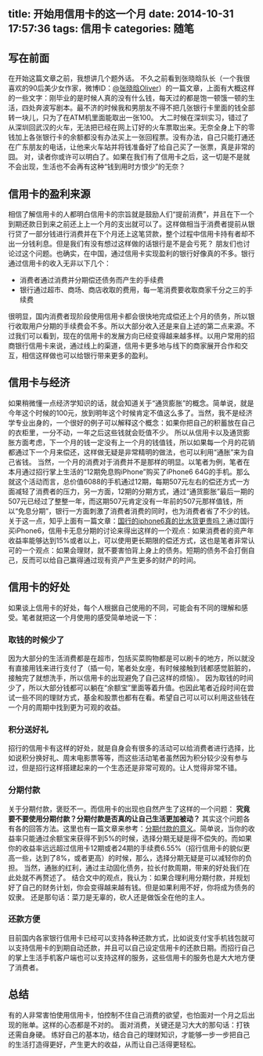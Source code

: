 title: 开始用信用卡的这一个月
date: 2014-10-31 17:57:36
tags: 信用卡
categories: 随笔
---
## 写在前面
在开始这篇文章之前，我想讲几个题外话。
不久之前看到张晓晗队长（一个我很喜欢的90后美少女作家，微博ID：[@张晓晗Oliver](http://weibo.com/zhangxiaohan1991?topnav=1&wvr=6&topsug=1)）的一篇文章，上面有大概这样的一些文字：刚毕业的是时候人真的没有什么钱，每天过的都是饱一顿饿一顿的生活，四处奔波写剧本。最不济的时候我和男朋友不得不把几张银行卡里面的钱全部转一块儿，只为了在ATM机里面能取出一张100。
大二时候在深圳实习，错过了从深圳回武汉的火车，无法把已经在网上订好的火车票取出来。无奈全身上下的零钱加上各张银行卡的余额都没有办法买上一张回程票。没有办法，自己只能打通还在广东朋友的电话，让他来火车站并将钱准备好了给自己买了一张票，真是非常的囧。
对，读者你或许可以明白了。如果在我们有了信用卡之后，这一切是不是就不会出现，生活也不会再有这种“钱到用时方恨少”的无奈？<!-- more -->

## 信用卡的盈利来源
相信了解信用卡的人都明白信用卡的宗旨就是鼓励人们“提前消费”，并且在下一个到期还款日到来之前还上上一个月的支出就可以了。这样做相当于消费者提前从银行贷了一部分钱进行消费并在下个月还上这笔贷款，整个过程中信用卡持有者却不出一分钱利息。但是我们有没有想过这样做的话银行是不是会亏死？
朋友们也讨论过这个问题。也确实，在中国，通过信用卡实现盈利的银行好像真的不多。银行通过信用卡的收入无非以下几个：

- 消费者通过消费并分期偿还债务而产生的手续费
- 银行通过超市、商场、商店收取的费用，每一笔消费要收取商家千分之三的手续费

很明显，国内消费者现阶段使用信用卡都会很快地完成偿还上个月的债务，所以银行收取用户分期的手续费会不多。所以大部分收入还是来自上述的第二点来源。不过我们可以看到，现在的信用卡的发展方向已经变得越来越多样。以用户常用的招商银行信用卡来说，通过线上的渠道，信用卡更多地与线下的商家展开合作和交互，相信这样做也可以给银行带来更多的盈利。

## 信用卡与经济
如果稍微懂一点经济学知识的话，就会知道关于“通货膨胀”的概念。简单说，就是今年这个时候的100元，放到明年这个时候肯定不值这么多了。当然，我不是经济学专业出身的，一个很好的例子可以解释这个概念：如果你把自己的积蓄放在自己的衣柜里，一分不动，一年之后这些钱就会贬值不少。
所以从信用卡以及通货膨胀方面考虑，下一个月的钱一定没有上一个月的钱值钱，所以如果每一个月的花销都通过下一个月来偿还，这样做无疑是非常精明的做法，也可以利用“通胀”来为自己省钱。
当然，一个月的消费对于消费并不是那样的明显。以笔者为例，笔者在本月通过招行掌上生活的“12期免息购iPhone”购买了iPhone6 64G的手机。那么就这个活动而言，总价值6088的手机通过12期，每期507元左右的偿还方式一方面减轻了消费者的压力，另一方面，12期的分期方式，通过“通货膨胀”最后一期的507元已经过了整整一年，而这期507元肯定没有一年前的507元那样值钱，所以“免息分期”，银行一方面刺激了消费者消费的同时，也为消费者省了不少的钱。
关于这一点，知乎上面有一篇文章：[国行的iphone6真的比水货更贵吗？](http://zhuanlan.zhihu.com/kangjian/19865413)通过国行买iPhone6，信用卡无息分期的讨论来得出这样的一个观点：如果消费者的资产年收益率能够达到15%或者以上，可以使用更长期限的偿还方式，这也是笔者非常认可的一个观点：如果会理财，就不要害怕背上身上的债务。短期的债务不会打倒自己，反而可以给自己赢得通过现有资产产生更多的财产的时间。

## 信用卡的好处
如果谈上信用卡的好处，每个人根据自己使用的不同，可能会有不同的理解和感受。笔者就把这一个月使用的感受简单地说一下：
### 取钱的时候少了
因为大部分的生活消费都是在超市，包括买菜购物都是可以刷卡的地方，所以就没有直接用钱来进行支付了（插一句，笔者处女座，有时候接触到钱都感觉脏脏的，接触完了就想洗手，所以信用卡的出现避免了自己这样的烦恼）。
因为取钱的时间少了，所以大部分钱都可以躺在“余额宝”里面等着升值。也因此笔者近段时间在尝试一些不同的理财方式，基金和股票也都有在看。希望自己可以可以利用这些钱在一个月的周期中找到更为可观的收益。
### 积分送好礼
招行的信用卡有这样的好处，就是自身会有很多的活动可以给消费者进行选择，比如说积分换好礼、周末电影票等等，而这些活动笔者虽然因为积分较少没有参与过，但是招行这样搭建起来的一个生态还是非常可观的。让人觉得非常不错。
### 分期付款
关于分期付款，褒贬不一。而信用卡的出现也自然产生了这样的一个问题：
**究竟要不要使用分期付款？分期付款是否真的让自己生活更加被动？**
其实这个问题各有各的回答方法。这里也有一篇文章来参考：[分期付款的意义](http://zhuanlan.zhihu.com/kangjian/19873281)。简单说，当你的收益率只能通过余额宝来获得不到5%的时候，选择分期无疑是得不偿失的。而如果你的收益率远远超过信用卡12期或者24期的手续费6.55%（招行信用卡的貌似更高一些，达到了8%，或者更高）的时候，那么，选择分期无疑是可以减轻你的负担。
当然，通胀的红利，通过主动固化债务，拉长付款周期，带来的好处我们在此处就不再赘述了。
结合文中的观点，我认为：如果合理利用分期付款，并规划好了自己的财务计划，你会变得越来越有钱。但是如果利用不好，你将成为债务的奴隶。
还是那句话：菜刀是无辜的，砍人还是做饭全在他的主人。
### 还款方便
目前国内各家银行信用卡已经可以支持各种还款方式，比如说支付宝手机钱包就可以支持信用卡的到期自动还款，并且可以自己设定信用卡的还款日期。而招行自己的掌上生活手机客户端也可以支持这样的服务，这些信用卡的服务也是大大地方便了消费者。

## 总结
有的人非常害怕使用信用卡，怕控制不住自己消费的欲望，也怕面对一个月之后出现的账单。这样的心态都是不对的。
面对消费，关键还是习大大的那句话：打铁还需自身硬。
练好自己的基本功，结合自己的理财知识，才能够一步一步把自己的生活打造得更好，产生更大的收益，从而让自己活得更轻松。

